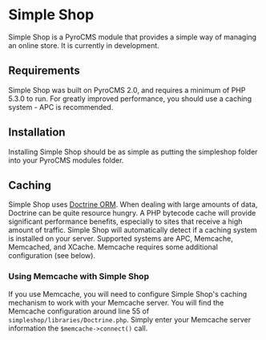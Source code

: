 # Simple Shop

Simple Shop is a PyroCMS module that provides a simple way of managing an online store. It is currently in development.

## Requirements

Simple Shop was built on PyroCMS 2.0, and requires a minimum of PHP 5.3.0 to run. For greatly improved performance, you should use a caching system - APC is recommended.

## Installation

Installing Simple Shop should be as simple as putting the simpleshop folder into your PyroCMS modules folder.

## Caching

Simple Shop uses [Doctrine ORM](http://php.net/manual/en/memcached.construct.php). When dealing with large amounts of data, Doctrine can be quite resource hungry. A PHP bytecode cache will provide significant performance benefits, especially to sites that receive a high amount of traffic. Simple Shop will automatically detect if a caching system is installed on your server. Supported systems are APC, Memcache, Memcached, and XCache. Memcache requires some additional configuration (see below).

### Using Memcache with Simple Shop

If you use Memcache, you will need to configure Simple Shop's caching mechanism to work with your Memcache server. You will find the Memcache configuration around line 55 of `simpleshop/libraries/Doctrine.php`. Simply enter your Memcache server information the `$memcache->connect()` call.

